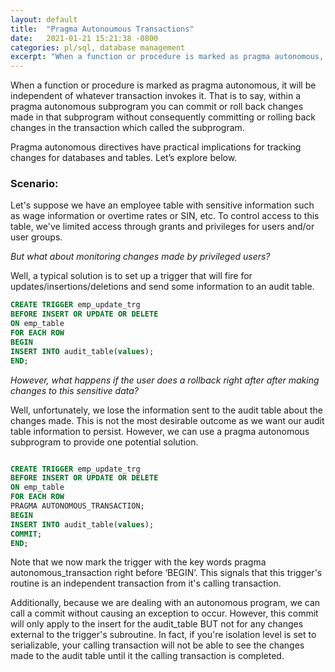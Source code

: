 ```yaml
---
layout: default
title:  "Pragma Autonoumous Transactions"
date:   2021-01-21 15:21:38 -0800
categories: pl/sql, database management
excerpt: "When a function or procedure is marked as pragma autonomous, it becomes independent of the transaction that called it. Let's explore more."
---
```

When a function or procedure is marked as pragma autonomous, it will be independent of whatever transaction invokes it. That is to say, within a pragma autonomous subprogram you can commit or roll back changes made in that subprogram without consequently committing or rolling back changes in the transaction which called the subprogram. 

Pragma autonomous directives have practical implications for tracking changes for databases and tables. Let’s explore below.

### Scenario:

Let's suppose we have an employee table with sensitive information such as wage information or overtime rates or SIN, etc. To control access to this table, we've limited access through grants and privileges for users and/or user groups.  

*But what about monitoring changes made by privileged users?*

Well, a typical solution is to set up a trigger that will fire for updates/insertions/deletions and send some information to an audit table. 

```SQL
CREATE TRIGGER emp_update_trg
BEFORE INSERT OR UPDATE OR DELETE
ON emp_table
FOR EACH ROW
BEGIN
INSERT INTO audit_table(values);
END;

```
*However, what happens if the user does a rollback right after after making changes to this sensitive data?*

Well, unfortunately, we lose the information sent to the audit table about the changes made. This is not the most desirable outcome as we want our audit table information to persist. However, we can use a pragma autonomous subprogram to provide one potential solution.

```SQL

CREATE TRIGGER emp_update_trg
BEFORE INSERT OR UPDATE OR DELETE
ON emp_table
FOR EACH ROW
PRAGMA AUTONOMOUS_TRANSACTION;
BEGIN
INSERT INTO audit_table(values);
COMMIT;
END;
```

Note that we now mark the trigger with the key words pragma autonomous_transaction right before ‘BEGIN’. This signals that this trigger's routine is an independent transaction from it's calling transaction. 

Additionally, because we are dealing with an autonomous program, we can call a commit without causing an exception to occur. However, this commit will only apply to the insert for the audit_table BUT not for any changes external to the trigger's subroutine. In fact, if you're isolation level is set to serializable, your calling transaction will not be able to see the changes made to the audit table until it the calling transaction is completed.








